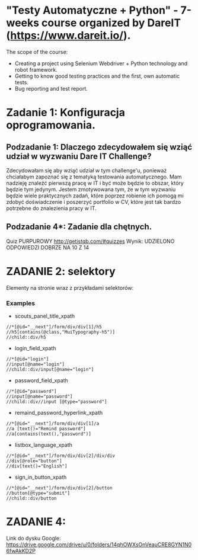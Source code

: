# "Testy Automatyczne + Python" - 7-weeks course organized by DareIT (https://www.dareit.io/). 
The scope of the course: 
* Creating a project using Selenium Webdriver + Python technology and robot framework. 
* Getting to know good testing practices and the first, own automatic tests. 
* Bug reporting and test report.

# Zadanie 1: Konfiguracja oprogramowania.
## Podzadanie 1: Dlaczego zdecydowałem się wziąć udział w wyzwaniu Dare IT Challenge?
Zdecydowałam się aby wziąć udział w tym challenge'u, ponieważ chciałabym zapoznać się z tematyką testowania automatycznego. Mam nadzieję znaleźć pierwszą pracę w IT i być może będzie to obszar, który będzie tym jedynym. Jestem zmotywowana tym, że w tym wyzwaniu będzie wiele praktycznych zadań, które poprzez robienie ich pomogą mi zdobyć doświadczenie i poszerzyć portfolio w CV, które jest tak bardzo potrzebne do znalezienia pracy w IT.

## Podzadanie 4*: Zadanie dla chętnych.
Quiz PURPUROWY http://getistqb.com/#quizzes
Wynik: 
UDZIELONO ODPOWIEDZI DOBRZE NA 10 Z 14

# ZADANIE 2: selektory
Elementy na stronie wraz z przykładami selektorów:

### Examples 

- scouts_panel_title_xpath
```
//*[@id="__next"]/form/div/div[1]/h5
//h5[contains(@class,"MuiTypography-h5")]
//child::div/h5
```
- login_field_xpath
```
//*[@id="login"]
//input[@name="login"]
//child::div/input[@name="login"]
```
- password_field_xpath
```
//*[@id="password"]
//input[@name="password"]
//child::div//input [@type="password"]
```
- remaind_password_hyperlink_xpath
```
//*[@id="__next"]/form/div/div[1]/a
//a [text()="Remind password"]
//a[contains(text(),"password")]
```
- listbox_language_xpath
```
//*[@id="__next"]/form/div/div[2]/div/div
//div[@role="button"]
//div[text()="English"]
```
- sign_in_button_xpath
```
//*[@id="__next"]/form/div/div[2]/button
//button[@type="submit"]
//child::div/button
```

# ZADANIE 4: 
Link do dysku Google:
https://drive.google.com/drive/u/0/folders/14qhOWXsOnVeauCRE8GYN1N06fwAkKD2P
